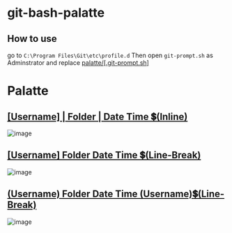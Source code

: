 # git-bash-palatte

## How to use

go to `C:\Program Files\Git\etc\profile.d`
Then open `git-prompt.sh` as Adminstrator and replace [palatte/[.git-prompt.sh]](https://github.com/pphatdev/git-palatte/blob/main/promp/.git-promp.sh)


# Palatte
## [[Username] | Folder | Date Time 💲(Inline)](https://github.com/pphatdev/git-bash-palatte/blob/main/palatte/purple-green-yellow.sh)

![image](https://github.com/pphatdev/git-palatte/assets/65520537/ec701bc5-2f1b-45a0-9c49-eb58f6345e21)

## [[Username] Folder Date Time 💲(Line-Break)](https://github.com/pphatdev/git-bash-palatte/blob/main/palatte/palattepurple-green-yellow-linebreak.sh)
![image](https://github.com/pphatdev/git-bash-palatte/assets/65520537/f9365be2-5370-4d08-8a90-ea2667f4466a)

## [(Username) Folder Date Time (Username)💲(Line-Break)](https://github.com/pphatdev/git-bash-palatte/blob/main/palatte/palattepurple-green-yellow-linebreak2.sh)
![image](https://github.com/pphatdev/git-bash-palatte/assets/65520537/91bdbaea-1540-4cbc-9d09-45401025bdc1)
